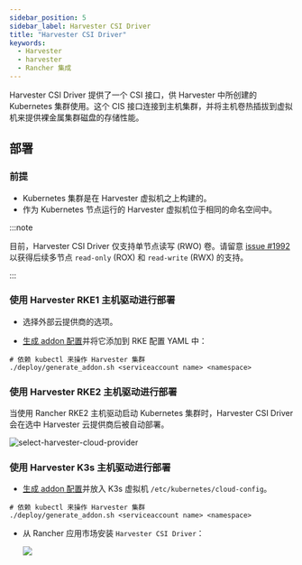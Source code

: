 ```yaml
---
sidebar_position: 5
sidebar_label: Harvester CSI Driver
title: "Harvester CSI Driver"
keywords:
  - Harvester
  - harvester
  - Rancher 集成
---
```



Harvester CSI Driver 提供了一个 CSI 接口，供 Harvester 中所创建的 Kubernetes 集群使用。这个 CIS 接口连接到主机集群，并将主机卷热插拔到虚拟机来提供裸金属集群磁盘的存储性能。

## 部署

### 前提

- Kubernetes 集群是在 Harvester 虚拟机之上构建的。
- 作为 Kubernetes 节点运行的 Harvester 虚拟机位于相同的命名空间中。

:::note

目前，Harvester CSI Driver 仅支持单节点读写 (RWO) 卷。请留意 [issue #1992](https://github.com/harvester/harvester/issues/1992) 以获得后续多节点 `read-only` (ROX) 和 `read-write` (RWX) 的支持。

:::

### 使用 Harvester RKE1 主机驱动进行部署

- 选择外部云提供商的选项。

- [生成 addon 配置](https://github.com/harvester/harvester-csi-driver/blob/master/deploy/generate_addon.sh)并将它添加到 RKE 配置 YAML 中：

```
# 依赖 kubectl 来操作 Harvester 集群
./deploy/generate_addon.sh <serviceaccount name> <namespace>
```

### 使用 Harvester RKE2 主机驱动进行部署

当使用 Rancher RKE2 主机驱动启动 Kubernetes 集群时，Harvester CSI Driver 会在选中 Harvester 云提供商后被自动部署。

![select-harvester-cloud-provider](/img/v1.0/rancher/select-harvester-cloud-provider.png)

### 使用 Harvester K3s 主机驱动进行部署

- [生成 addon 配置](https://github.com/harvester/harvester-csi-driver/blob/master/deploy/generate_addon.sh)并放入 K3s 虚拟机 `/etc/kubernetes/cloud-config`。

```
# 依赖 kubectl 来操作 Harvester 集群
./deploy/generate_addon.sh <serviceaccount name> <namespace>
```

- 从 Rancher 应用市场安装 `Harvester CSI Driver`：

   ![](/img/v1.0/rancher/install-harvester-csi-driver-in-k3s.png)
